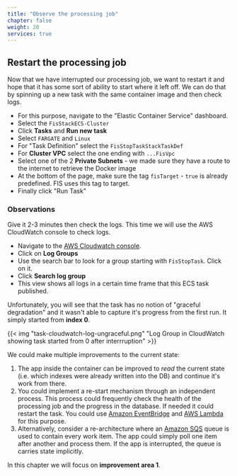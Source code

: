```yaml
---
title: "Observe the processing job"
chapter: false
weight: 20
services: true
---
```


## Restart the processing job

Now that we have interrupted our processing job, we want to restart it and hope that it has some sort of ability to start where it left off. We can do that by spinning up a new task with the same container image and then check logs.

 - For this purpose, navigate to the "Elastic Container Service" dashboard.
 - Select the `FisStackECS-Cluster`
 - Click **Tasks** and **Run new task**
 - Select `FARGATE` and `Linux`
 - For "Task Definition" select the `FisStopTaskStackTaskDef`
 - For **Cluster VPC** select the one ending with `...FisVpc` 
 - Select one of the 2 **Private Subnets** - we made sure they have a route to the internet to retrieve the Docker image
 - At the bottom of the page, make sure the tag `fisTarget` - `true` is already predefined. FIS uses this tag to target.
 - Finally click "Run Task"

### Observations

Give it 2-3 minutes then check the logs. This time we will use the AWS CloudWatch console to check logs.

 - Navigate to the [AWS Cloudwatch console](console.aws.amazon.com/cloudwatch/home?region=us-west-2).
 - Click on **Log Groups**
 - Use the search bar to look for a group starting with `FisStopTask`. Click on it.
 - Click **Search log group**
 - This view shows all logs in a certain time frame that this ECS task published.

Unfortunately, you will see that the task has no notion of "graceful degradation" and it wasn't able to capture it's progress from the first run. It simply started from **index 0**. 

 {{< img "task-cloudwatch-log-ungraceful.png" "Log Group in CloudWatch showing task started from 0 after interrruption" >}}
 

We could make multiple improvements to the current state:

 1. The app inside the container can be improved to *read* the current state (i.e. which indexes were already written into the DB) and continue it's work from there.
 2. You could implement a re-start mechanism through an independent process. This process could frequently check the health of the processing job and the progress in the database. If needed it could restart the task. You could use [Amazon EventBridge](https://aws.amazon.com/eventbridge/) and [AWS Lambda](https://aws.amazon.com/lambda/) for this purpose.
 3. Alternatively, consider a re-architecture where an [Amazon SQS](https://aws.amazon.com/sqs/) queue is used to contain every work item. The app could simply poll one item after another and process them. If the app is interrupted, the queue is carries state implicitly.

In this chapter we will focus on **improvement area 1**.